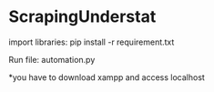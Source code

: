 # ScrapingUnderstat

import libraries: pip install -r requirement.txt

Run file: automation.py

*you have to download xampp and access localhost

